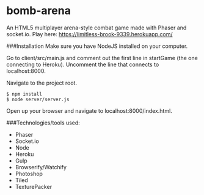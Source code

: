 # bomb-arena
An HTML5 multiplayer arena-style combat game made with Phaser and socket.io. Play here: https://limitless-brook-9339.herokuapp.com/

###Installation
Make sure you have NodeJS installed on your computer.

Go to client/src/main.js and comment out the first line in startGame (the one connecting to Heroku). Uncomment the line that connects to localhost:8000. 

Navigate to the project root.

```
$ npm install
$ node server/server.js
```

Open up your browser and navigate to localhost:8000/index.html.

###Technologies/tools used:
- Phaser
- Socket.io
- Node
- Heroku
- Gulp
- Browserify/Watchify
- Photoshop
- Tiled
- TexturePacker
